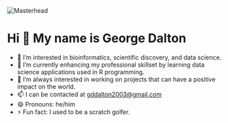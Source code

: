 ![Masterhead](https://algoritmaonline.com/wp-content/uploads/2021/09/bioinformatics-decoding-nature-s-code-of-life-1631170256.157587.png)

Hi 👋 My name is George Dalton
==============================

- 👀 I’m interested in bioinformatics, scientific discovery, and data science.
- 🌱 I’m currently enhancing my professional skillset by learning data science applications used in R programming.
- 💞️ I’m always interested in working on projects that can have a positive impact on the world.
- 📫 I can be contacted at gddalton2003@gmail.com
- 😄 Pronouns: he/him
- ⚡ Fun fact: I used to be a scratch golfer.

<!---
gddalton2003/gddalton2003 is a ✨ special ✨ repository because its `README.md` (this file) appears on your GitHub profile.
You can click the Preview link to take a look at your changes.
--->
